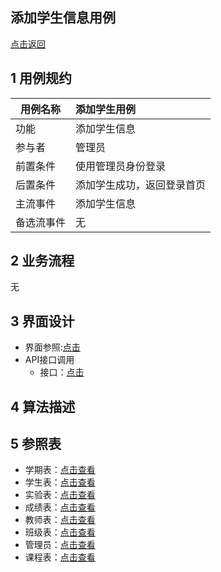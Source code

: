 添加学生信息用例
--------
[点击返回](../README.md)

1 用例规约
------

|用例名称|添加学生用例|
|-------|:-------------|
|功能|添加学生信息|
|参与者|管理员|
|前置条件| 使用管理员身份登录|
|后置条件|添加学生成功，返回登录首页|
|主流事件|添加学生信息 |
|备选流事件|无 |

2 业务流程
------
无

3 界面设计
--

*  界面参照:[点击](https://chenxiangz.github.io/is_analysis/FinalTest/ui/添加用户信息.html)
* API接口调用
    * 接口：[点击](../接口/addStuInfor.md)

4 算法描述
 --


5 参照表
--

   * 学期表：[点击查看](../数据库设计/学期表.md)
   * 学生表：[点击查看](../数据库设计/学生表.md)
   * 实验表：[点击查看](../数据库设计/实验表.md)
   * 成绩表：[点击查看](../数据库设计/成绩表.md)
   * 教师表：[点击查看](../数据库设计/教师表.md)
   * 班级表：[点击查看](../数据库设计/班级表.md)
   * 管理员：[点击查看](../数据库设计/管理员.md)
   * 课程表：[点击查看](../数据库设计/课程表.md)

